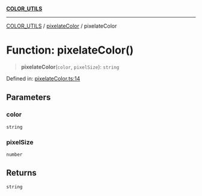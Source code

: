 [**COLOR_UTILS**](../../README.md)

***

[COLOR_UTILS](../../README.md) / [pixelateColor](../README.md) / pixelateColor

# Function: pixelateColor()

> **pixelateColor**(`color`, `pixelSize`): `string`

Defined in: [pixelateColor.ts:14](https://github.com/dailker/everyutil/blob/9768d00ced16ec8f4705df34c2fe47f2b1b47121/src/color/pixelateColor.ts#L14)

## Parameters

### color

`string`

### pixelSize

`number`

## Returns

`string`

